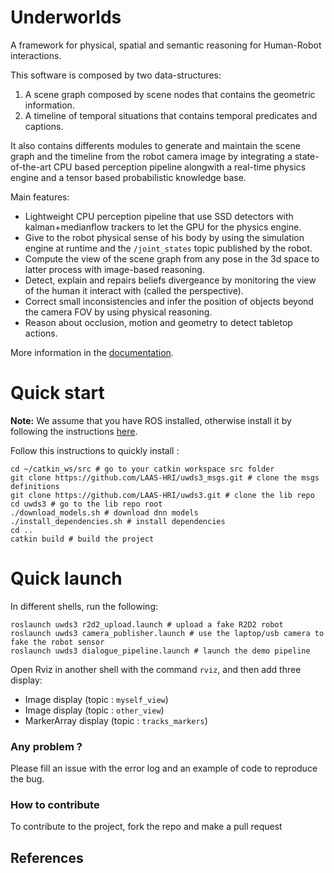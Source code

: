 
# Underworlds
A framework for physical, spatial and semantic reasoning for Human-Robot interactions.

This software is composed by two data-structures:
  1. A scene graph composed by scene nodes that contains the geometric information.
  2. A timeline of temporal situations that contains temporal predicates and captions.

It also contains differents modules to generate and maintain the scene graph and the timeline from the robot camera image by integrating a state-of-the-art CPU based perception pipeline alongwith a real-time physics engine and a tensor based probabilistic knowledge base.

Main features:
 * Lightweight CPU perception pipeline that use SSD detectors with kalman+medianflow trackers to let the GPU for the physics engine.
 * Give to the robot physical sense of his body by using the simulation engine at runtime and the `/joint_states` topic published by the robot.
 * Compute the view of the scene graph from any pose in the 3d space to latter process with image-based reasoning.
 * Detect, explain and repairs beliefs divergeance by monitoring the view of the human it interact with (called the perspective).
 * Correct small inconsistencies and infer the position of objects beyond the camera FOV by using physical reasoning.
 * Reason about occlusion, motion and geometry to detect tabletop actions.


More information in the [documentation](https://github.com/LAAS-HRI/uwds3/wiki).

# Quick start
**Note:** We assume that you have ROS installed, otherwise install it by following the instructions [here](https://wiki.ros.org/ROS/Installation).

Follow this instructions to quickly install :
```shell
cd ~/catkin_ws/src # go to your catkin workspace src folder
git clone https://github.com/LAAS-HRI/uwds3_msgs.git # clone the msgs definitions
git clone https://github.com/LAAS-HRI/uwds3.git # clone the lib repo
cd uwds3 # go to the lib repo root
./download_models.sh # download dnn models
./install_dependencies.sh # install dependencies
cd ..
catkin build # build the project
```

# Quick launch

In different shells, run the following:
```shell
roslaunch uwds3 r2d2_upload.launch # upload a fake R2D2 robot
roslaunch uwds3 camera_publisher.launch # use the laptop/usb camera to fake the robot sensor
roslaunch uwds3 dialogue_pipeline.launch # launch the demo pipeline
```

Open Rviz in another shell with the command `rviz`, and then add three display:
* Image display (topic : `myself_view`)
* Image display (topic : `other_view`)
* MarkerArray display (topic : `tracks_markers`)

### Any problem ?

Please fill an issue with the error log and an example of code to reproduce the bug.

### How to contribute

To contribute to the project, fork the repo and make a pull request

## References
